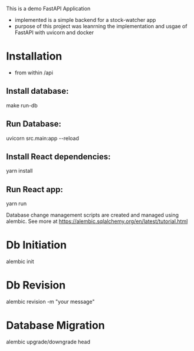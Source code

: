 This is a demo FastAPI Application

- implemented is a simple backend for a stock-watcher app
- purpose of this project was leanrning the implementation and usgae of FastAPI with uvicorn and docker


# Installation
- from within /api

Install database:
-----
make run-db


Run Database:
----
uvicorn src.main:app --reload


Install React dependencies:
-----
yarn install


Run React app:
------
yarn run



Database change management scripts are created and managed using alembic. See more at https://alembic.sqlalchemy.org/en/latest/tutorial.html

# Db Initiation
alembic init

# Db Revision
alembic revision -m "your message"

# Database Migration
alembic upgrade/downgrade head 

